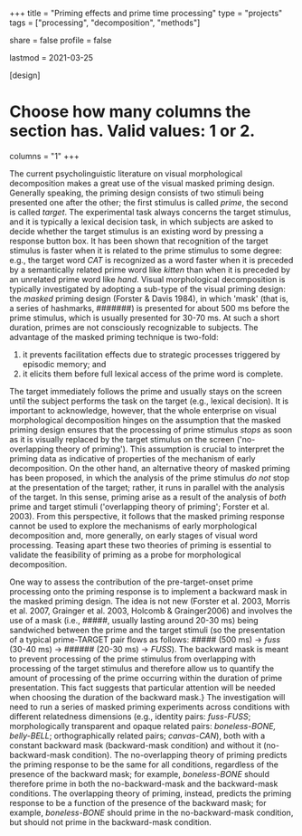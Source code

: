 +++
  title = "Priming effects and prime time processing"
  type = "projects"
  tags = ["processing", "decomposition", "methods"]

  share = false
  profile = false

  lastmod = 2021-03-25

  [design]
  # Choose how many columns the section has. Valid values: 1 or 2.
  columns = "1"
+++

The current psycholinguistic literature on visual morphological decomposition makes a great use of the visual masked priming design. Generally speaking, the priming design consists of two stimuli being presented one after the other; the first stimulus is called _prime_, the second is called _target_. The experimental task always concerns the target stimulus, and it is typically a lexical decision task, in which subjects are asked to decide whether the target stimulus is an existing word by pressing a response button box. It has been shown that recognition of the target stimulus is faster when it is related to the prime stimulus to some degree: e.g., the target word _CAT_ is recognized as a word faster when it is preceded by a semantically related prime word like _kitten_ than when it is preceded by an unrelated prime word like _hand_. Visual morphological decomposition is typically investigated by adopting a sub-type of the visual priming design: the _masked_ priming design (Forster & Davis 1984), in which 'mask' (that is, a series of hashmarks, #######) is presented for about 500 ms before the prime stimulus, which is usually presented for 30-70 ms. At such a short duration, primes are not consciously recognizable to subjects. The advantage of the masked priming technique is two-fold: 

1. it prevents facilitation effects due to strategic processes triggered by episodic memory; and 
2. it elicits them before full lexical access of the prime word is complete.

The target immediately follows the prime and usually stays on the screen until the subject performs the task on the target (e.g., lexical decision). It is important to acknowledge, however, that the whole enterprise on visual morphological decomposition hinges on the assumption that the masked priming design ensures that the processing of prime stimulus _stops_ as soon as it is visually replaced by the target stimulus on the screen ('no-overlapping theory of priming'). This assumption is crucial to interpret the priming data as indicative of properties of the mechanism of early decomposition. On the other hand, an alternative theory of masked priming has been proposed, in which the analysis of the prime stimulus _do not_ stop at the presentation of the target; rather, it runs in parallel with the analysis of the target. In this sense, priming arise as a result of the analysis of _both_ prime and target stimuli ('overlapping theory of priming'; Forster et al. 2003). From this perspective, it follows that the masked priming response cannot be used to explore the mechanisms of early morphological decomposition and, more generally, on early stages of visual word processing. Teasing apart these two theories of priming is essential to validate the feasibility of priming as a probe for morphological decomposition.

One way to assess the contribution of the pre-target-onset prime processing onto the priming response is to implement a backward mask in the masked priming design. The idea is not new (Forster et al. 2003, Morris et al. 2007, Grainger et al. 2003, Holcomb & Grainger2006) and involves the use of a mask (i.e., #####, usually lasting around 20-30 ms) being sandwiched between the prime and the target stimuli (so the presentation of a typical prime-TARGET pair flows as follows: ##### (500 ms) → _fuss_ (30-40 ms) → ###### (20-30 ms) → _FUSS_). The backward mask is meant to prevent processing of the prime stimulus from overlapping with processing of the target stimulus and therefore allow us to quantify the amount of processing of the prime occurring within the duration of prime presentation. This fact suggests that particular attention will be needed when choosing the duration of the backward mask.} The investigation will need to run a series of masked priming experiments across conditions with different relatedness dimensions (e.g., identity pairs: _fuss-FUSS_; morphologically transparent and opaque related pairs: _boneless-BONE, belly-BELL_; orthographically related pairs; _canvas-CAN_), both with a constant backward mask (backward-mask condition) and without it (no-backward-mask condition). The no-overlapping theory of priming predicts the priming response to be the same for all conditions, regardless of the presence of the backward mask; for example, _boneless-BONE_ should therefore prime in both the no-backward-mask and the backward-mask conditions. The overlapping theory of priming, instead, predicts the priming response to be a function of the presence of the backward mask; for example, _boneless-BONE_ should prime in the no-backward-mask condition, but should not prime in the backward-mask condition.
